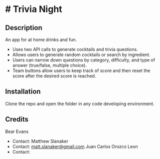 # # Trivia Night
## Description
An app for at home drinks and fun.
- Uses two API calls to generate cocktails and trivia questions.
- Allows users to generate random cocktails or search by ingredient.
- Users can narrow down questions by category, difficulty, and type of answer (true/false, multiple choice).
- Team buttons allow users to keep track of score and then reset the score after the desired score is reached.
## Installation
Clone the repo and open the folder in any code developing environment.
## Credits
Bear Evans
- Contact:
Matthew Slanaker
- Contact: matt.slanaker@gmail.com
Juan Carlos Orozco Leon
- Contact:
